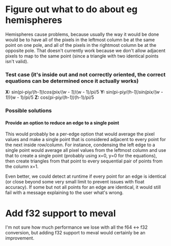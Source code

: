 # Figure out what to do about eg hemispheres

Hemispheres cause problems, because usually the way it would be done would be to have all of the pixels in the leftmost column be at the same point on one pole, and all of the pixels in the rightmost column be at the opposite pole. That doesn't currently work because we don't allow adjacent pixels to map to the same point (since a triangle with two identical points isn't valid).

### Test case (it's inside out and not correctly oriented, the correct equations can be determined once it actually works)

**X:** sin(pi-pi*y/(h-1))*cos(pi*x/(w - 1))*(w - 1)/pi/5
**Y:** sin(pi-pi*y/(h-1))*sin(pi*x/(w - 1))*(w - 1)/pi/5
**Z:** cos(pi-pi*y/(h-1))*(h-1)/pi/5

### Possible solutions

#### Provide an option to reduce an edge to a single point

This would probably be a per-edge option that would average the pixel values and make a single point that is considered adjacent to every point for the next inside row/column. For instance, condensing the left edge to a single point would average all pixel values from the leftmost column and use that to create a single point (probably using x=0, y=0 for the equations), then create triangles from that point to every sequential pair of points from the column x=1.

Even better, we could detect at runtime if every point for an edge is identical (or close beyond some very small limit to prevent issues with float accuracy). If some but not all points for an edge are identical, it would still fail with a message explaining to the user what's wrong.


# Add f32 support to meval

I'm not sure how much performance we lose with all the f64 <-> f32 conversion, but adding f32 support to meval would certainly be an improvement.
